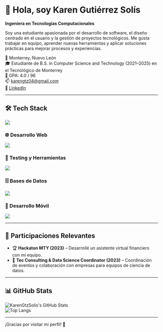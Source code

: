 # 👋 Hola, soy Karen Gutiérrez Solís
**Ingeniera en Tecnologías Computacionales**

Soy una estudiante apasionada por el desarrollo de software, el diseño centrado en el usuario y la gestión de proyectos tecnológicos. Me gusta trabajar en equipo, aprender nuevas herramientas y aplicar soluciones prácticas para mejorar procesos y experiencias.

📍 Monterrey, Nuevo León  
🎓 Estudiante de B.S. in Computer Science and Technology (2021–2025) en el Tecnológico de Monterrey  
🎯 GPA: 4.0 / 96  
📫 karengtz04@gmail.com  
💼 [LinkedIn](https://www.linkedin.com/in/karen-gutiérrez-solís)  

---

## 🛠️ Tech Stack

<p align="left">
  <img src="https://skillicons.dev/icons?i=python,cpp,js,ts,csharp,swift,kotlin" />
</p>

### 🌐 Desarrollo Web

<p align="left">
  <img src="https://skillicons.dev/icons?i=html,css,react,dotnet" />
</p>

### 🧪 Testing y Herramientas

<p align="left">
  <img src="https://skillicons.dev/icons?i=git,figma" />
</p>

### 🗄️ Bases de Datos

<p align="left">
  <img src="https://skillicons.dev/icons?i=mysql,mongodb" />
</p>

### 📱 Desarrollo Móvil

<p align="left">
  <img src="https://skillicons.dev/icons?i=kotlin,swift,dotnet" />
</p>


---

## 🌟 Participaciones Relevantes

- 🏆 **Hackaton MTY (2023)** – Desarrollé un asistente virtual financiero con mi equipo.  
- 🤝 **Tec Consulting & Data Science Coordinator (2023)** – Coordinación de eventos y colaboración con empresas para equipos de ciencia de datos.

---

## 📊 GitHub Stats

![KarenGtzSolis's GitHub Stats](https://github-readme-stats.vercel.app/api?username=KarenGtzSolis&show_icons=true&theme=tokyonight)  
![Top Langs](https://github-readme-stats.vercel.app/api/top-langs/?username=KarenGtzSolis&layout=compact&theme=tokyonight)

---

¡Gracias por visitar mi perfil! 💙
